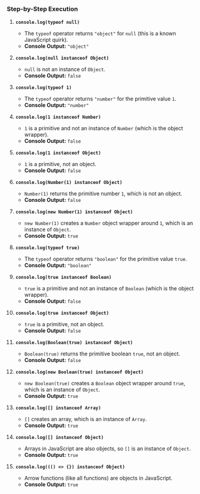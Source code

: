 ### Step-by-Step Execution

1. **`console.log(typeof null)`**
   - The `typeof` operator returns `"object"` for `null` (this is a known JavaScript quirk).
   - **Console Output:** `"object"`

2. **`console.log(null instanceof Object)`**
   - `null` is not an instance of `Object`.
   - **Console Output:** `false`

3. **`console.log(typeof 1)`**
   - The `typeof` operator returns `"number"` for the primitive value `1`.
   - **Console Output:** `"number"`

4. **`console.log(1 instanceof Number)`**
   - `1` is a primitive and not an instance of `Number` (which is the object wrapper).
   - **Console Output:** `false`

5. **`console.log(1 instanceof Object)`**
   - `1` is a primitive, not an object.
   - **Console Output:** `false`

6. **`console.log(Number(1) instanceof Object)`**
   - `Number(1)` returns the primitive number `1`, which is not an object.
   - **Console Output:** `false`

7. **`console.log(new Number(1) instanceof Object)`**
   - `new Number(1)` creates a `Number` object wrapper around `1`, which is an instance of `Object`.
   - **Console Output:** `true`

8. **`console.log(typeof true)`**
   - The `typeof` operator returns `"boolean"` for the primitive value `true`.
   - **Console Output:** `"boolean"`

9. **`console.log(true instanceof Boolean)`**
   - `true` is a primitive and not an instance of `Boolean` (which is the object wrapper).
   - **Console Output:** `false`

10. **`console.log(true instanceof Object)`**
    - `true` is a primitive, not an object.
    - **Console Output:** `false`

11. **`console.log(Boolean(true) instanceof Object)`**
    - `Boolean(true)` returns the primitive boolean `true`, not an object.
    - **Console Output:** `false`

12. **`console.log(new Boolean(true) instanceof Object)`**
    - `new Boolean(true)` creates a `Boolean` object wrapper around `true`, which is an instance of `Object`.
    - **Console Output:** `true`

13. **`console.log([] instanceof Array)`**
    - `[]` creates an array, which is an instance of `Array`.
    - **Console Output:** `true`

14. **`console.log([] instanceof Object)`**
    - Arrays in JavaScript are also objects, so `[]` is an instance of `Object`.
    - **Console Output:** `true`

15. **`console.log((() => {}) instanceof Object)`**
    - Arrow functions (like all functions) are objects in JavaScript.
    - **Console Output:** `true`
